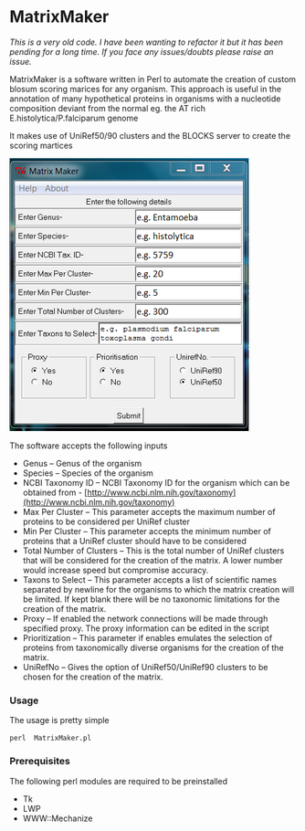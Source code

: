 # MatrixMaker

*This is a very old code. I have been wanting to refactor it but it has been pending for a long time. If you face any issues/doubts please raise an issue.*

MatrixMaker is a software written in Perl to automate the creation of custom blosum scoring marices for any organism. This approach is useful in the annotation of many hypothetical proteins in organisms with a nucleotide composition deviant from the normal eg. the AT rich E.histolytica/P.falciparum genome

It makes use of UniRef50/90 clusters and the BLOCKS server to create the scoring martices


![Screenshot for MatrixMaker](https://github.com/pushkardakle/MatrixMaker/blob/master/img/matrix_maker_screenshot.png) 

The software accepts the following inputs

* Genus – Genus of the organism
* Species – Species of the organism
* NCBI Taxonomy ID – NCBI Taxonomy ID for the organism which can be
obtained from - [http://www.ncbi.nlm.nih.gov/taxonomy](http://www.ncbi.nlm.nih.gov/taxonomy)
* Max Per Cluster – This parameter accepts the maximum number of proteins to be
considered per UniRef cluster
* Min Per Cluster – This parameter accepts the minimum number of proteins that a
UniRef cluster should have to be considered
* Total Number of Clusters – This is the total number of UniRef clusters that will
be considered for the creation of the matrix. A lower number would increase
speed but compromise accuracy.
* Taxons to Select – This parameter accepts a list of scientific names separated by
newline for the organisms to which the matrix creation will be limited. If kept blank there
will be no taxonomic limitations for the creation of the matrix.
* Proxy – If enabled the network connections will be made through specified proxy. The proxy information can be edited in the script
* Prioritization – This parameter if enables emulates the selection of proteins from
taxonomically diverse organisms for the creation of the matrix.
* UniRefNo – Gives the option of UniRef50/UniRef90 clusters to be chosen for the
creation of the matrix.

### Usage
The usage is pretty simple

```Shell
perl  MatrixMaker.pl
```

### Prerequisites
The following perl modules are required to be preinstalled

- Tk
- LWP
- WWW::Mechanize




